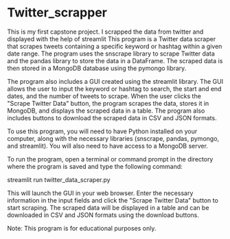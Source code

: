 # Twitter_scrapper
This is my first capstone project. I scrapped the data from twitter and displayed with the help of streamlit
This program is a Twitter data scraper that scrapes tweets containing a specific keyword or hashtag within a given date range. The program uses the snscrape library to scrape Twitter data and the pandas library to store the data in a DataFrame. The scraped data is then stored in a MongoDB database using the pymongo library.

The program also includes a GUI created using the streamlit library. The GUI allows the user to input the keyword or hashtag to search, the start and end dates, and the number of tweets to scrape. When the user clicks the "Scrape Twitter Data" button, the program scrapes the data, stores it in MongoDB, and displays the scraped data in a table. The program also includes buttons to download the scraped data in CSV and JSON formats.

To use this program, you will need to have Python installed on your computer, along with the necessary libraries (snscrape, pandas, pymongo, and streamlit). You will also need to have access to a MongoDB server.

To run the program, open a terminal or command prompt in the directory where the program is saved and type the following command:

streamlit run twitter_data_scraper.py


This will launch the GUI in your web browser. Enter the necessary information in the input fields and click the "Scrape Twitter Data" button to start scraping. The scraped data will be displayed in a table and can be downloaded in CSV and JSON formats using the download buttons.

Note: This program is for educational purposes only.
